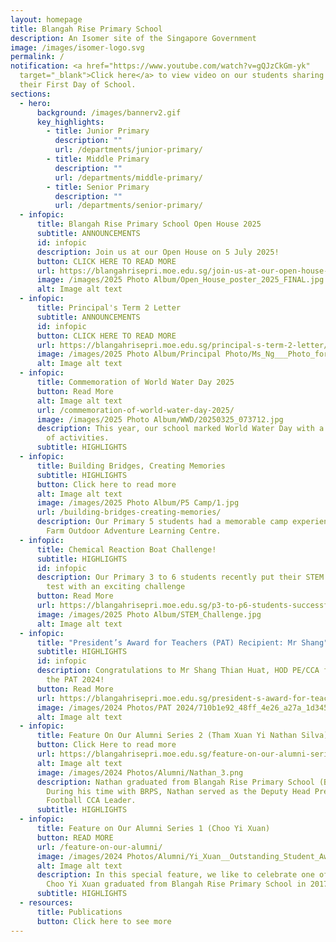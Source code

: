 ```yaml
---
layout: homepage
title: Blangah Rise Primary School
description: An Isomer site of the Singapore Government
image: /images/isomer-logo.svg
permalink: /
notification: <a href="https://www.youtube.com/watch?v=gQJzCkGm-yk"
  target="_blank">Click here</a> to view video on our students sharing about
  their First Day of School.
sections:
  - hero:
      background: /images/bannerv2.gif
      key_highlights:
        - title: Junior Primary
          description: ""
          url: /departments/junior-primary/
        - title: Middle Primary
          description: ""
          url: /departments/middle-primary/
        - title: Senior Primary
          description: ""
          url: /departments/senior-primary/
  - infopic:
      title: Blangah Rise Primary School Open House 2025
      subtitle: ANNOUNCEMENTS
      id: infopic
      description: Join us at our Open House on 5 July 2025!
      button: CLICK HERE TO READ MORE
      url: https://blangahrisepri.moe.edu.sg/join-us-at-our-open-house-on-5-july-2025/
      image: /images/2025 Photo Album/Open_House_poster_2025_FINAL.jpg
      alt: Image alt text
  - infopic:
      title: Principal's Term 2 Letter
      subtitle: ANNOUNCEMENTS
      id: infopic
      button: CLICK HERE TO READ MORE
      url: https://blangahrisepri.moe.edu.sg/principal-s-term-2-letter/
      image: /images/2025 Photo Album/Principal Photo/Ms_Ng___Photo_for_Letter_.jpg
      alt: Image alt text
  - infopic:
      title: Commemoration of World Water Day 2025
      button: Read More
      alt: Image alt text
      url: /commemoration-of-world-water-day-2025/
      image: /images/2025 Photo Album/WWD/20250325_073712.jpg
      description: This year, our school marked World Water Day with a meaningful week
        of activities.
      subtitle: HIGHLIGHTS
  - infopic:
      title: Building Bridges, Creating Memories
      subtitle: HIGHLIGHTS
      button: Click here to read more
      alt: Image alt text
      image: /images/2025 Photo Album/P5 Camp/1.jpg
      url: /building-bridges-creating-memories/
      description: Our Primary 5 students had a memorable camp experience at MOE Dairy
        Farm Outdoor Adventure Learning Centre.
  - infopic:
      title: Chemical Reaction Boat Challenge!
      subtitle: HIGHLIGHTS
      id: infopic
      description: Our Primary 3 to 6 students recently put their STEM skills to the
        test with an exciting challenge
      button: Read More
      url: https://blangahrisepri.moe.edu.sg/p3-to-p6-students-successfully-navigate-chemical-reaction-boat-challenge/
      image: /images/2025 Photo Album/STEM_Challenge.jpg
      alt: Image alt text
  - infopic:
      title: "President’s Award for Teachers (PAT) Recipient: Mr Shang"
      subtitle: HIGHLIGHTS
      id: infopic
      description: Congratulations to Mr Shang Thian Huat, HOD PE/CCA for receiving
        the PAT 2024!
      button: Read More
      url: https://blangahrisepri.moe.edu.sg/president-s-award-for-teachers-pat-recipient-mr-shang-thian-huat-hod-pe-cca/
      image: /images/2024 Photos/PAT 2024/710b1e92_48ff_4e26_a27a_1d3451047f74.jpg
      alt: Image alt text
  - infopic:
      title: Feature On Our Alumni Series 2 (Tham Xuan Yi Nathan Silva)
      button: Click Here to read more
      url: https://blangahrisepri.moe.edu.sg/feature-on-our-alumni-series-2-tham-xuan-yi-nathan-silva/
      alt: Image alt text
      image: /images/2024 Photos/Alumni/Nathan_3.png
      description: Nathan graduated from Blangah Rise Primary School (BRPS) in 2023.
        During his time with BRPS, Nathan served as the Deputy Head Prefect and
        Football CCA Leader.
      subtitle: HIGHLIGHTS
  - infopic:
      title: Feature on Our Alumni Series 1 (Choo Yi Xuan)
      button: READ MORE
      url: /feature-on-our-alumni/
      image: /images/2024 Photos/Alumni/Yi_Xuan__Outstanding_Student_Award_.jpg
      alt: Image alt text
      description: In this special feature, we like to celebrate one of our alumni.
        Choo Yi Xuan graduated from Blangah Rise Primary School in 2017.
      subtitle: HIGHLIGHTS
  - resources:
      title: Publications
      button: Click here to see more
---
```

